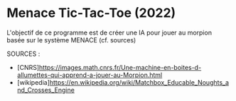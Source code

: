 # Menace Tic-Tac-Toe (2022)

L'objectif de ce programme est de créer une IA pour jouer au morpion basée sur le système MENACE (cf. sources)

SOURCES :
- [CNRS]https://images.math.cnrs.fr/Une-machine-en-boites-d-allumettes-qui-apprend-a-jouer-au-Morpion.html
- [wikipedia]https://en.wikipedia.org/wiki/Matchbox_Educable_Noughts_and_Crosses_Engine
